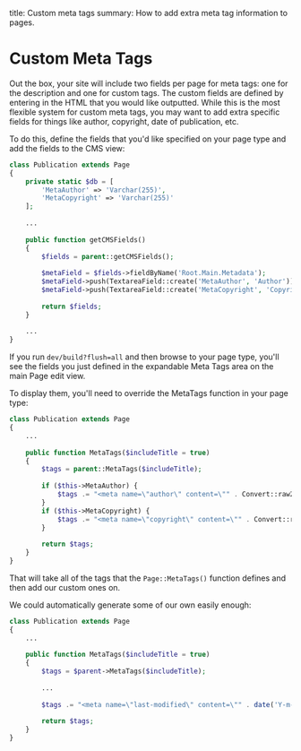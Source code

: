 title: Custom meta tags
summary: How to add extra meta tag information to pages.

# Custom Meta Tags

Out the box, your site will include two fields per page for meta tags: one for the description and one for custom
tags. The custom fields are defined by entering in the HTML that you would like outputted. While this is the most
flexible system for custom meta tags, you may want to add extra specific fields for things like author, copyright,
date of publication, etc.

To do this, define the fields that you'd like specified on your page type and add the fields to the CMS view:

```php
class Publication extends Page 
{
    private static $db = [
        'MetaAuthor' => 'Varchar(255)',
        'MetaCopyright' => 'Varchar(255)'
    ];
    
    ...
    
    public function getCMSFields() 
    {
        $fields = parent::getCMSFields();
        
        $metaField = $fields->fieldByName('Root.Main.Metadata');
        $metaField->push(TextareaField::create('MetaAuthor', 'Author'));
        $metaField->push(TextareaField::create('MetaCopyright', 'Copyright'));
        
        return $fields;
    }
    
    ...
}
```

If you run `dev/build?flush=all` and then browse to your page type, you'll see the fields you just defined in the
expandable Meta Tags area on the main Page edit view.

To display them, you'll need to override the MetaTags function in your page type:

```php
class Publication extends Page 
{
    ...
    
    public function MetaTags($includeTitle = true) 
    {
        $tags = parent::MetaTags($includeTitle);
        
        if ($this->MetaAuthor) {
            $tags .= "<meta name=\"author\" content=\"" . Convert::raw2att($this->MetaAuthor) . "\" />\n";
        }
        if ($this->MetaCopyright) {
            $tags .= "<meta name=\"copyright\" content=\"" . Convert::raw2att($this->MetaCopyright) . "\" />\n";
        }
        
        return $tags;
    }
}
```

That will take all of the tags that the `Page::MetaTags()` function defines and then add our custom ones on.

We could automatically generate some of our own easily enough:

```php
class Publication extends Page 
{
    ...
    
    public function MetaTags($includeTitle = true) 
    {
        $tags = $parent->MetaTags($includeTitle);
        
        ...
        
        $tags .= "<meta name=\"last-modified\" content=\"" . date('Y-m-d@G:i:s T', strtotime($this->LastEdited)) . "\" />\n";
        
        return $tags;
    }
}
```
